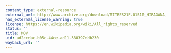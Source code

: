```yaml
---
content_type: external-resource
external_url: http://www.archive.org/download/MITRES21F.01S10_HIRAGANA_EXERCISES/6d7.mov
has_external_license_warning: true
license: https://en.wikipedia.org/wiki/All_rights_reserved
status: ''
title: MOV
uid: ad2ccdac-b05c-44ce-ad11-380397ddb230
wayback_url: ''
---
```

